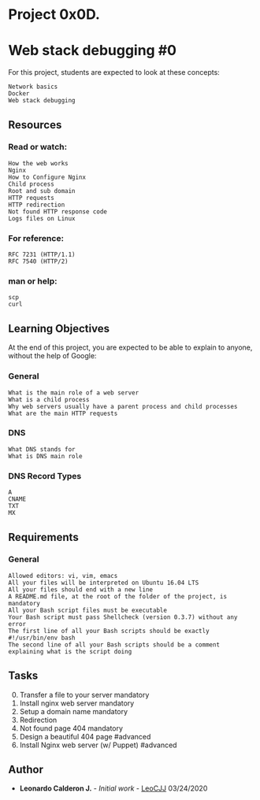 # Project 0x0D.

# Web stack debugging #0



For this project, students are expected to look at these concepts:

    Network basics
    Docker
    Web stack debugging

## Resources
### Read or watch:

    How the web works
    Nginx
    How to Configure Nginx
    Child process
    Root and sub domain
    HTTP requests
    HTTP redirection
    Not found HTTP response code
    Logs files on Linux

### For reference:

    RFC 7231 (HTTP/1.1)
    RFC 7540 (HTTP/2)

### man or help:

    scp
    curl

## Learning Objectives

At the end of this project, you are expected to be able to explain to anyone, without the help of Google:

### General

    What is the main role of a web server
    What is a child process
    Why web servers usually have a parent process and child processes
    What are the main HTTP requests

### DNS

    What DNS stands for
    What is DNS main role

### DNS Record Types

    A
    CNAME
    TXT
    MX

## Requirements

### General


    Allowed editors: vi, vim, emacs
    All your files will be interpreted on Ubuntu 16.04 LTS
    All your files should end with a new line
    A README.md file, at the root of the folder of the project, is mandatory
    All your Bash script files must be executable
    Your Bash script must pass Shellcheck (version 0.3.7) without any error
    The first line of all your Bash scripts should be exactly #!/usr/bin/env bash
    The second line of all your Bash scripts should be a comment explaining what is the script doing



## Tasks

 0. Transfer a file to your server mandatory
 1. Install nginx web server mandatory
 2. Setup a domain name mandatory
 3. Redirection
 4. Not found page 404 mandatory
 5. Design a beautiful 404 page #advanced
 6. Install Nginx web server (w/ Puppet) #advanced
 

## Author

* **Leonardo Calderon J.** - *Initial work* - [LeoCJJ](https://github.com/leocjj)
03/24/2020

